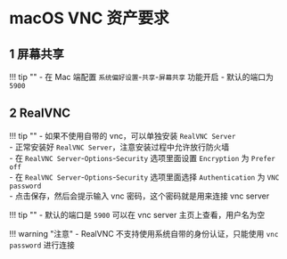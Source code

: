 # macOS VNC 资产要求

## 1 屏幕共享
!!! tip ""
    - 在 Mac 端配置 `系统偏好设置`-`共享`-`屏幕共享` 功能开启
    - 默认的端口为 `5900`

## 2 RealVNC
!!! tip ""
    - 如果不使用自带的 vnc，可以单独安装 `RealVNC Server`  
    - 正常安装好 `RealVNC Server`，注意安装过程中允许放行防火墙  
    - 在 `RealVNC Server`-`Options`-`Security` 选项里面设置 `Encryption` 为 `Prefer off`  
    - 在 `RealVNC Server`-`Options`-`Security` 选项里面选择 `Authentication` 为 `VNC password`  
    - 点击保存，然后会提示输入 vnc 密码，这个密码就是用来连接 vnc server

!!! tip ""
    - 默认的端口是 `5900` 可以在 vnc server 主页上查看，用户名为空

!!! warning "注意"
    - RealVNC 不支持使用系统自带的身份认证，只能使用 `vnc password` 进行连接
